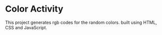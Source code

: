 # Color Activity

This project generates rgb codes for the random colors. built using HTML, CSS and JavaScript.
